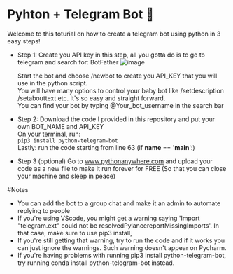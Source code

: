 # Pyhton + Telegram Bot 💯
Welcome to this toturial on how to create a telegram bot using python in 3 easy steps! 

- Step 1: Create you API key
  in this step, all you gotta do is to go to telegram and search for: BotFather
  ![image](https://github.com/KugelblitZ-121/python-telegram-bot/assets/82136584/49e81eaf-a0ee-42d2-b235-7116fef1241f)

  Start the bot and choose /newbot to create you API_KEY that you  will use in the python script. <br>
  You will have many options to control your baby bot like /setdescription /setabouttext etc. It's so easy and straight forward.<br>
  You can find your bot by typing @Your_bot_username in the search bar

- Step 2: 
  Download the code I provided in this repository and put your own BOT_NAME and API_KEY <br>
  On your terminal, run: <br>
  ```pip3 install python-telegram-bot``` <br>
  Lastly: run the code starting from line 63 (if __name__ == '__main__':)

- Step 3 (optional)
  Go to www.pythonanywhere.com and upload your code as a new file to make it run forever for FREE (So that you can close your machine and sleep in peace)

#Notes

- You can add the bot to a group chat and make it an admin to automate replying to people
- If you're using VScode, you might get a warning saying 'Import "telegram.ext" could not be resolvedPylancereportMissingImports'. In that case, make sure to use pip3 install,
- If you're still getting that warning, try to run the code and if it works you can just ignore the warnings. Such warning doesn't appear on Pycharm.
- If you're having problems with running pip3 install python-telegram-bot, try running conda install python-telegram-bot instead.
  
